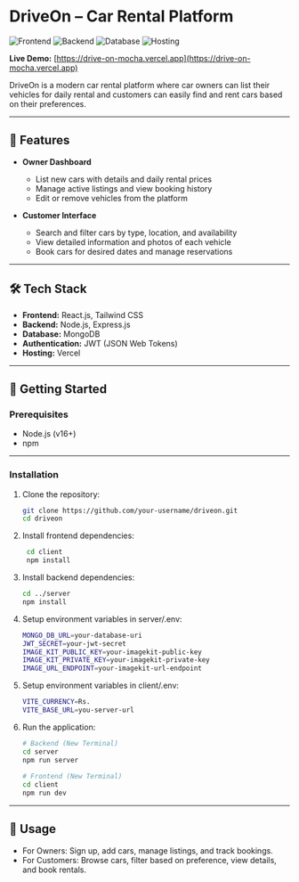 # DriveOn – Car Rental Platform

![Frontend](https://img.shields.io/badge/Frontend-React-blue)
![Backend](https://img.shields.io/badge/Backend-Node.js-green)
![Database](https://img.shields.io/badge/Database-MongoDB-yellow)
![Hosting](https://img.shields.io/badge/Hosting-Vercel-blue)

**Live Demo:** [https://drive-on-mocha.vercel.app](https://drive-on-mocha.vercel.app)

DriveOn is a modern car rental platform where car owners can list their vehicles for daily rental and customers can easily find and rent cars based on their preferences.

---

## 🚗 Features

- **Owner Dashboard**
  - List new cars with details and daily rental prices
  - Manage active listings and view booking history
  - Edit or remove vehicles from the platform

- **Customer Interface**
  - Search and filter cars by type, location, and availability
  - View detailed information and photos of each vehicle
  - Book cars for desired dates and manage reservations

---

## 🛠️ Tech Stack

- **Frontend:** React.js, Tailwind CSS  
- **Backend:** Node.js, Express.js  
- **Database:** MongoDB  
- **Authentication:** JWT (JSON Web Tokens)  
- **Hosting:** Vercel

---

## 🚀 Getting Started

### Prerequisites
- Node.js (v16+)
- npm

---

### Installation
1. Clone the repository:
   ```bash
   git clone https://github.com/your-username/driveon.git
   cd driveon

2. Install frontend dependencies:
   ```bash
    cd client
    npm install
3. Install backend dependencies:
   ```bash
   cd ../server
   npm install
4. Setup environment variables in server/.env:
   ```bash
   MONGO_DB_URL=your-database-uri
   JWT_SECRET=your-jwt-secret
   IMAGE_KIT_PUBLIC_KEY=your-imagekit-public-key 
   IMAGE_KIT_PRIVATE_KEY=your-imagekit-private-key
   IMAGE_URL_ENDPOINT=your-imagekit-url-endpoint
5. Setup environment variables in client/.env:
   ```bash
   VITE_CURRENCY=Rs.
   VITE_BASE_URL=you-server-url
6. Run the application:
   ```bash
   # Backend (New Terminal)
   cd server
   npm run server
    
   # Frontend (New Terminal)
   cd client
   npm run dev

---

## 📄 Usage

- For Owners: Sign up, add cars, manage listings, and track bookings.
- For Customers: Browse cars, filter based on preference, view details, and book rentals.
